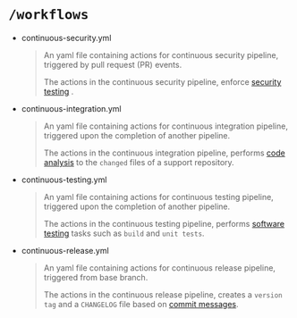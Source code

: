 # `/workflows`

- continuous-security.yml
  > An yaml file containing actions for continuous security pipeline, triggered by pull request (PR) events.
  >
  > The actions in the continuous security pipeline, enforce [security testing](https://sentenz.github.io/guide/internal/about/xops.html#4-devsecops) .

- continuous-integration.yml
  > An yaml file containing actions for continuous integration pipeline, triggered upon the completion of another pipeline.
  >
  > The actions in the continuous integration pipeline, performs [code analysis](https://sentenz.github.io/guide/internal/about/code-analysis.html) to the `changed` files of a support repository.

- continuous-testing.yml
  > An yaml file containing actions for continuous testing pipeline, triggered upon the completion of another pipeline.
  >
  > The actions in the continuous testing pipeline, performs [software testing](https://sentenz.github.io/guide/internal/about/software-testing.html) tasks such as `build` and `unit tests`.

- continuous-release.yml
  > An yaml file containing actions for continuous release pipeline, triggered from base branch.
  >
  > The actions in the continuous release pipeline, creates a `version tag` and a `CHANGELOG` file based on [commit messages](https://sentenz.github.io/guide/internal/guideline/commit-message-guide.html).
